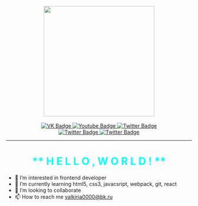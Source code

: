 <div id="header" align="center">
  <img src="https://media.giphy.com/media/RpX3MPpmKt8FwpC23r/giphy.gif" width="300"/>
</div>

<br>
<div id="badges" align="center">
  <a href="your-linkedin-URL">
    <img src="https://img.shields.io/badge/-Vkontakte-003f5c?style=for-the-badge&logo=Vk" alt="VK Badge"/>
  </a>
  <a href="your-youtube-URL">
    <img src="https://img.shields.io/badge/YouTube-red?style=for-the-badge&logo=youtube&logoColor=white" alt="Youtube Badge"/>
  </a>
  <a href="your-twitter-URL">
    <img src="https://img.shields.io/badge/Twitter-blue?style=for-the-badge&logo=twitter&logoColor=white" alt="Twitter Badge"/>
  </a> <br>
    <a href="your-twitter-URL">
    <img src="https://img.shields.io/badge/-Instagram-red?color=DD2A7B&logo=instagram&logoColor=white" alt="Twitter Badge"/>
  </a>
    <a href="your-twitter-URL">
    <img src="https://img.shields.io/badge/-telegram-red?color=blue&logo=telegram&logoColor=black" alt="Twitter Badge"/>
  </a>

</div><hr>
<h1 align="center" style="color: aqua;"> ** H E L L O , W O R L D !  **</h1>

- 👀 I’m interested in frontend developer
- 🌱 I’m currently learning html5, css3, javacsript, webpack, git, react
- 💞️ I’m looking to collaborate
- 📫 How to reach me valkiria0000@bk.ru

<!---
Valkiria0000/Valkiria0000 is a ✨ special ✨ repository because its `README.md` (this file) appears on your GitHub profile.
You can click the Preview link to take a look at your changes.
--->
